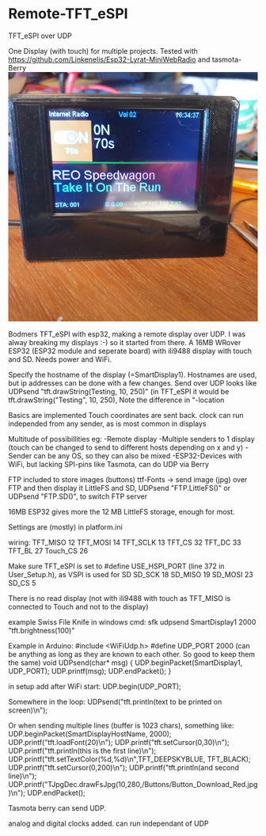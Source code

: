 # Remote-TFT_eSPI
TFT_eSPI over UDP

One Display (with touch) for multiple projects.
Tested with https://github.com/Linkenelis/Esp32-Lyrat-MiniWebRadio and tasmota-Berry
![Display](https://github.com/Linkenelis/Remote-TFT_eSPI/blob/main/Working.jpg)

Bodmers TFT_eSPI with esp32, making a remote display over UDP.
I was alway breaking my displays :-) so it started from there.
A 16MB WRover ESP32 (ESP32 module and seperate board) with ili9488 display with touch and SD.
Needs power and WiFi.

Specify the hostname of the display (=SmartDisplay1). Hostnames are used, but ip addresses can be done with a few changes.
Send over UDP looks like UDPsend "tft.drawString(Testing, 10, 250)" (in TFT_eSPI it would be tft.drawString("Testing", 10, 250), Note the difference in "-location

Basics are implemented
Touch coordinates are sent back.
clock can run independed from any sender, as is most common in displays

Multitude of possibillities eg:
-Remote display
-Multiple senders to 1 display (touch can be changed to send to different hosts depending on x and y)
-Sender can be any OS, so they can also be mixed
-ESP32-Devices with WiFi, but lacking SPI-pins like Tasmota, can do UDP via Berry

FTP included to store images (buttons) ttf-Fonts -> send image (jpg) over FTP and then display it
LittleFS and SD, UDPsend "FTP.LittleFS()" or UDPsend "FTP.SD()", to switch FTP server

16MB ESP32 gives more the 12 MB LittleFS storage, enough for most.


Settings are (mostly) in platform.ini

wiring:
TFT_MISO 12
TFT_MOSI 14
TFT_SCLK 13
TFT_CS   32
TFT_DC   33
TFT_BL   27
Touch_CS 26

Make sure TFT_eSPI is set to #define USE_HSPI_PORT (line 372 in User_Setup.h), as VSPI is used for SD
SD_SCK  18
SD_MISO 19
SD_MOSI 23
SD_CS   5

There is no read display (not with ili9488 with touch as TFT_MISO is connected to Touch and not to the display)

example Swiss File Knife in windows cmd: sfk udpsend SmartDisplay1 2000 "tft.brightness(100)"

Example in Arduino:
#include <WiFiUdp.h>
#define UDP_PORT 2000 (can be anything as long as they are known to each other. So good to keep them the same)
void UDPsend(char* msg)
{
  UDP.beginPacket(SmartDisplay1, UDP_PORT);
  UDP.printf(msg);
  UDP.endPacket();
}

in setup add after WiFi start:
UDP.begin(UDP_PORT);

Somewhere in the loop:
UDPsend("tft.println(text to be printed on screen)\n");

Or when sending multiple lines (buffer is 1023 chars), something like:
 UDP.beginPacket(SmartDisplayHostName, 2000);
 UDP.printf("tft.loadFont(20)\n");
 UDP.printf("tft.setCursor(0,30)\n");
 UDP.printf("tft.println(this is the first line)\n");
 UDP.printf("tft.setTextColor(%d,%d)\n",TFT_DEEPSKYBLUE, TFT_BLACK);
 UDP.printf("tft.setCursor(0,200)\n");
 UDP.printf("tft.println(and second line)\n");
 UDP.printf("TJpgDec.drawFsJpg(10,280,/Buttons/Button_Download_Red.jpg)\n");
 UDP.endPacket();

Tasmota berry can send UDP.

analog and digital clocks added. can run independant of UDP

